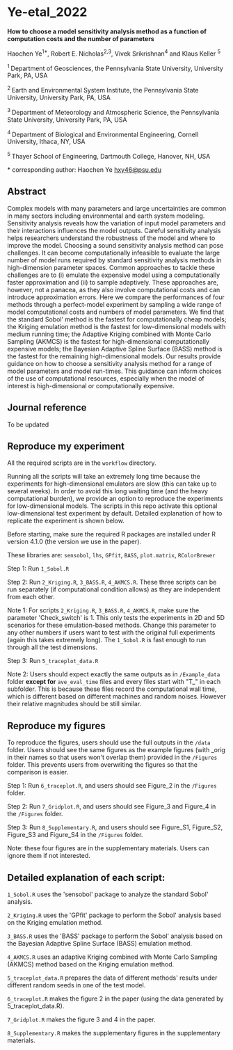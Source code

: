 # Ye-etal_2022

**How to choose a model sensitivity analysis method as a function of computation costs and the number of parameters**

Haochen Ye<sup>1\*</sup>, Robert E. Nicholas<sup>2,3</sup>, Vivek Srikrishnan<sup>4</sup> and Klaus Keller <sup>5</sup>

<sup>1 </sup> Department of Geosciences, the Pennsylvania State University, University Park, PA, USA

<sup>2 </sup> Earth and Environmental System Institute, the Pennsylvania State University, University Park, PA, USA

<sup>3 </sup> Department of Meteorology and Atmospheric Science, the Pennsylvania State University, University Park, PA, USA
  
<sup>4 </sup> Department of Biological and Environmental Engineering, Cornell University, Ithaca, NY, USA
   
<sup>5 </sup> Thayer School of Engineering, Dartmouth College, Hanover, NH, USA
  
\* corresponding author: Haochen Ye hxy46@psu.edu

## Abstract

Complex models with many parameters and large uncertainties are common in many sectors including environmental and earth system modeling. Sensitivity analysis reveals how the variation of input model parameters and their interactions influences the model outputs. Careful sensitivity analysis helps researchers understand the robustness of the model and where to improve the model. Choosing a sound sensitivity analysis method can pose challenges. It can become computationally infeasible to evaluate the large number of model runs required by standard sensitivity analysis methods in high-dimension parameter spaces. Common approaches to tackle these challenges are to (i) emulate the expensive model using a computationally faster approximation and (ii) to sample adaptively. These approaches are, however, not a panacea, as they also involve computational costs and can introduce approximation errors. Here we compare the performances of four methods through a perfect-model experiment by sampling a wide range of model computational costs and numbers of model parameters. We find that the standard Sobol’ method is the fastest for computationally cheap models; the Kriging emulation method is the fastest for low-dimensional models with medium running time; the Adaptive Kriging combined with Monte Carlo Sampling (AKMCS) is the fastest for high-dimensional computationally expensive models; the Bayesian Adaptive Spline Surface (BASS) method is the fastest for the remaining high-dimensional models. Our results provide guidance on how to choose a sensitivity analysis method for a range of model parameters and model run-times. This guidance can inform choices of the use of computational resources, especially when the model of interest is high-dimensional or computationally expensive. 

## Journal reference

To be updated

## Reproduce my experiment
All the required scripts are in the `workflow` directory.

Running all the scripts will take an extremely long time because the experiments for high-dimensional emulators are slow (this can take up to several weeks). In order to avoid this long waiting time (and the heavy computational burden), we provide an option to reproduce the experiments for low-dimensional models. The scripts in this repo activate this optional low-dimensional test experiment by default. Detailed explanation of how to replicate the experiment is shown below.

Before starting, make sure the required R packages are installed under R version 4.1.0 (the version we use in the paper). 

These libraries are: `sensobol`, `lhs`, `GPfit`, `BASS`, `plot.matrix`, `RColorBrewer`

Step 1: Run `1_Sobol.R`

Step 2: Run `2_Kriging.R`, `3_BASS.R`, `4_AKMCS.R`. These three scripts can be run separately (if computational condition allows) as they are independent from each other.

Note 1: For scripts `2_Kriging.R`, `3_BASS.R`, `4_AKMCS.R`, make sure the parameter 'Check_switch' is 1. This only tests the experiments in 2D and 5D scenarios for these emulation-based methods. Change this parameter to any other numbers if users want to test with the original full experiments (again this takes extremely long). The `1_Sobol.R` is fast enough to run through all the test dimensions.

Step 3: Run `5_traceplot_data.R`

Note 2: Users should expect exactly the same outputs as in `/Example_data` folder **except for** `ave_eval_time` files and every files start with "T_" in each subfolder. This is because these files record the computational wall time, which is different based on different machines and random noises. However their relative magnitudes should be still similar.

## Reproduce my figures

To reproduce the figures, users should use the full outputs in the `/data` folder. Users should see the same figures as the example figures (with _orig in their names so that users won't overlap them) provided in the `/Figures` folder. This prevents users from overwriting the figures so that the comparison is easier.

Step 1: Run `6_traceplot.R`, and users should see Figure_2 in the `/Figures` folder.

Step 2: Run `7_Gridplot.R`, and users should see Figure_3 and Figure_4 in the `/Figures` folder.

Step 3: Run `8_Supplementary.R`, and users should see Figure_S1, Figure_S2, Figure_S3 and Figure_S4 in the `/Figures` folder.

Note: these four figures are in the supplementary materials. Users can ignore them if not interested.

## Detailed explanation of each script: 

`1_Sobol.R` uses the 'sensobol' package to analyze the standard Sobol' analysis.

`2_Kriging.R` uses the 'GPfit' package to perform the Sobol' analysis based on the Kriging emulation method.

`3_BASS.R` uses the 'BASS' package to perform the Sobol' analysis based on the Bayesian Adaptive Spline Surface (BASS) emulation method.

`4_AKMCS.R` uses an adaptive Kriging combined with Monte Carlo Sampling (AKMCS) method based on the Kriging emulation method.

`5_traceplot_data.R` prepares the data of different methods' results under different random seeds in one of the test model.

`6_traceplot.R` makes the figure 2 in the paper (using the data generated by 5_traceplot_data.R).

`7_Gridplot.R` makes the figure 3 and 4 in the paper.

`8_Supplementary.R` makes the supplementary figures in the supplementary materials.
